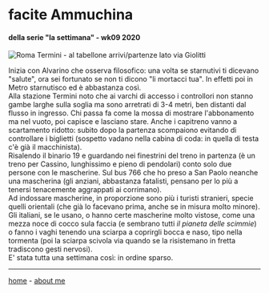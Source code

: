 # facite Ammuchina 
#### della serie "la settimana" - wk09 2020  

![](https://drive.google.com/uc?id=14jPV9KmSwVnFTcESYbIXY9WO8wvgZ-TB "Roma Termini - al tabellone arrivi/partenze lato via Giolitti")   

Inizia con Alvarino che osserva filosofico: una volta se starnutivi ti dicevano "salute", ora sei fortunato se non ti dicono "li mortacci tua". In effetti poi in Metro starnutisco ed è abbastanza così.   
Alla stazione Termini noto che ai varchi di accesso i controllori non stanno gambe larghe sulla soglia ma sono arretrati di 3-4 metri, ben distanti dal flusso in ingresso. Chi passa fa come la mossa di mostrare l'abbonamento ma nel vuoto, poi capisce e lasciano stare. Anche i capitreno vanno a scartamento ridotto: subito dopo la partenza scompaiono evitando di controllare i biglietti (sospetto vadano nella cabina di coda: in quella di testa c'è già il macchinista).    
Risalendo il binario 19 e guardando nei finestrini del treno in partenza (è un treno per Cassino, lunghissimo e pieno di pendolari) conto solo due persone con le mascherine. Sul bus 766 che ho preso a San Paolo neanche una mascherina (gli anziani, abbastanza fatalisti, pensano per lo più a tenersi tenacemente aggrappati ai corrimano).  
Ad indossare mascherine, in proporzione sono più i turisti stranieri, specie quelli orientali (che già lo facevano prima, anche se in misura molto minore). Gli italiani, se le usano, o hanno certe mascherine molto vistose, come una mezza noce di cocco sula faccia (e sembrano tutti *il pianeta delle scimmie*) o fanno i vaghi tenendo una sciarpa a coprirgli bocca e naso, tipo nella tormenta (poi la sciarpa scivola via quando se la risistemano in fretta tradiscono gesti nervosi).   
E' stata tutta una settimana così: in ordine sparso. 

---  
[home](/index.md) - [about me](/aboutme.md)  
